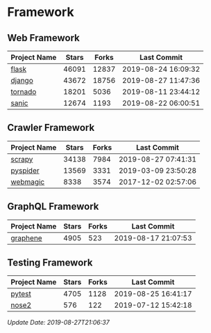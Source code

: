 # Framework

## Web Framework

| Project Name | Stars | Forks | Last Commit |
| ------------ | ----- | ----- | ----------- |
| [flask](https://github.com/pallets/flask) | 46091 | 12837 | 2019-08-24 16:09:32 |
| [django](https://github.com/django/django) | 43672 | 18756 | 2019-08-27 11:47:36 |
| [tornado](https://github.com/tornadoweb/tornado) | 18201 | 5036 | 2019-08-11 23:44:12 |
| [sanic](https://github.com/huge-success/sanic) | 12674 | 1193 | 2019-08-22 06:00:51 |

## Crawler Framework

| Project Name | Stars | Forks | Last Commit |
| ------------ | ----- | ----- | ----------- |
| [scrapy](https://github.com/scrapy/scrapy) | 34138 | 7984 | 2019-08-27 07:41:31 |
| [pyspider](https://github.com/binux/pyspider) | 13569 | 3331 | 2019-03-09 23:50:28 |
| [webmagic](https://github.com/code4craft/webmagic) | 8338 | 3574 | 2017-12-02 02:57:06 |

## GraphQL Framework

| Project Name | Stars | Forks | Last Commit |
| ------------ | ----- | ----- | ----------- |
| [graphene](https://github.com/graphql-python/graphene) | 4905 | 523 | 2019-08-17 21:07:53 |

## Testing Framework

| Project Name | Stars | Forks | Last Commit |
| ------------ | ----- | ----- | ----------- |
| [pytest](https://github.com/pytest-dev/pytest) | 4705 | 1128 | 2019-08-25 16:41:17 |
| [nose2](https://github.com/nose-devs/nose2) | 576 | 122 | 2019-07-12 15:42:18 |

*Update Date: 2019-08-27T21:06:37*